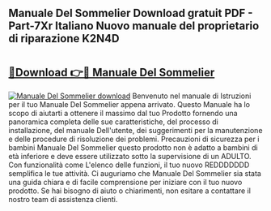 ## Manuale Del Sommelier Download gratuit PDF - Part-7Xr Italiano Nuovo manuale del proprietario di riparazione K2N4D

# <h2><a href="http://dfbl6u9.blite.top/?on=Manuale+Del+Sommelier">🔗Download 👉🔴 Manuale Del Sommelier</a></h2>

[![Manuale Del Sommelier download](https://i.imgur.com/lujVjoI.png)](http://dfbl6u9.blite.top/?on=Manuale+Del+Sommelier)
Benvenuto nel manuale di Istruzioni per il tuo Manuale Del Sommelier appena arrivato. Questo Manuale ha lo scopo di aiutarti a ottenere il massimo dal tuo Prodotto fornendo una panoramica completa delle sue caratteristiche, del processo di installazione, del manuale Dell'utente, dei suggerimenti per la manutenzione e delle procedure di risoluzione dei problemi. Precauzioni di sicurezza per i bambini Manuale Del Sommelier questo prodotto non è adatto a bambini di età inferiore e deve essere utilizzato sotto la supervisione di un ADULTO. Con funzionalità come L'elenco delle funzioni, il tuo nuovo REDDDDDDD semplifica le tue attività. Ci auguriamo che Manuale Del Sommelier sia stata una guida chiara e di facile comprensione per iniziare con il tuo nuovo prodotto. Se hai bisogno di aiuto o chiarimenti, non esitare a contattare il nostro team di assistenza clienti.

